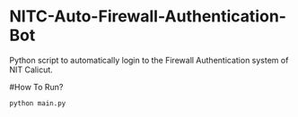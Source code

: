 # NITC-Auto-Firewall-Authentication-Bot
Python script to automatically login to the Firewall Authentication system of NIT Calicut.

#How To Run?
```python
python main.py
```

